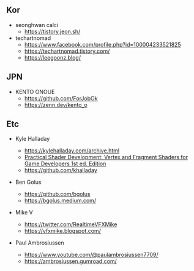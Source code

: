 
## Kor

- seonghwan calci
  - https://tistory.jeon.sh/
- techartnomad
  - https://www.facebook.com/profile.php?id=100004233521825
  - https://techartnomad.tistory.com/
  - https://leegoonz.blog/

## JPN

- KENTO ONOUE
  - https://github.com/ForJobOk
  - https://zenn.dev/kento_o

## Etc

- Kyle Halladay
  - https://kylehalladay.com/archive.html
  - [Practical Shader Development: Vertex and Fragment Shaders for Game Developers 1st ed. Edition](https://www.amazon.com/Practical-Shader-Development-Fragment-Developers/dp/1484244567)
  - https://github.com/khalladay

- Ben Golus
  - https://github.com/bgolus
  - https://bgolus.medium.com/

- Mike V
  - https://twitter.com/RealtimeVFXMike
  - https://vfxmike.blogspot.com/


- Paul Ambrosiussen
  - https://www.youtube.com/@paulambrosiussen7709/
  - https://ambrosiussen.gumroad.com/
